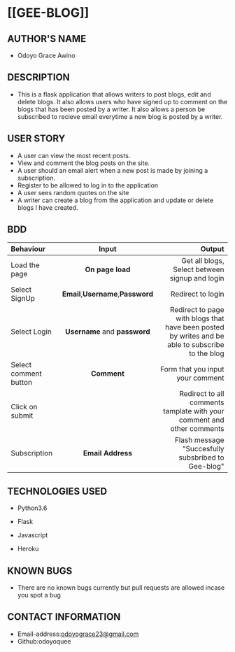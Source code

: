 # [[GEE-BLOG]]

## AUTHOR'S NAME

- Odoyo Grace Awino

## DESCRIPTION

- This  is a flask application that allows writers to post blogs, edit and delete blogs. It also allows users who have signed up to comment on the blogs that has been posted by a writer. It also allows a person be subscribed to recieve email everytime a new blog is posted by a writer.

## USER STORY

* A user can view the most recent posts.
* View and comment the blog posts on the site.
* A user should an email alert when a new post is made by joining a subscription.
* Register to be allowed to log in to the application
* A user sees random quotes on the site
* A writer can create a blog from the application and update or delete blogs I have created.

## BDD

| Behaviour | Input | Output |
| :---------------- | :---------------: | ------------------: |
| Load the page | **On page load** | Get all blogs, Select between signup and login|
| Select SignUp| **Email**,**Username**,**Password** | Redirect to login|
| Select Login | **Username** and **password** | Redirect to page with blogs that have been posted by writes and be able to subscribe to the blog|
| Select comment button | **Comment** | Form that you input your comment|
| Click on submit |  | Redirect to all comments tamplate with your comment and other comments|
|Subscription | **Email Address**| Flash message "Succesfully subsbribed to Gee-blog"|

## TECHNOLOGIES USED

* Python3.6

* Flask

* Javascript

* Heroku

## KNOWN BUGS

* There are no known bugs currently but pull requests are allowed incase you spot a bug

## CONTACT INFORMATION

* Email-address:odoyograce23@gmail.com
* Github:odoyoquee










